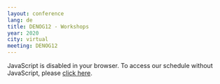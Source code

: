 ```yaml
---
layout: conference
lang: de
title: DENOG12 - Workshops
year: 2020
city: virtual
meeting: DENOG12
---
```


<pretalx-schedule event-url="https://pretalx.denog.de/denog12-workshops/" locale="en" format="grid" style="--pretalx-clr-primary: #3aa57c"></pretalx-schedule>
<noscript>
   <div class="pretalx-widget">
        <div class="pretalx-widget-info-message">
            JavaScript is disabled in your browser. To access our schedule without JavaScript,
            please <a target="_blank" href="https://pretalx.denog.de/denog12-workshops/schedule/">click here</a>.
        </div>
    </div>
</noscript>